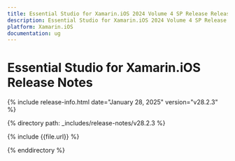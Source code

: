 ```yaml
---
title: Essential Studio for Xamarin.iOS 2024 Volume 4 SP Release Release Notes  
description: Essential Studio for Xamarin.iOS 2024 Volume 4 SP Release Release Notes  
platform: Xamarin.iOS
documentation: ug
---
```


# Essential Studio for Xamarin.iOS  Release Notes  

{% include release-info.html date="January 28, 2025"  version="v28.2.3" %} 

{% directory path: _includes/release-notes/v28.2.3 %}

{% include {{file.url}} %}

{% enddirectory %}